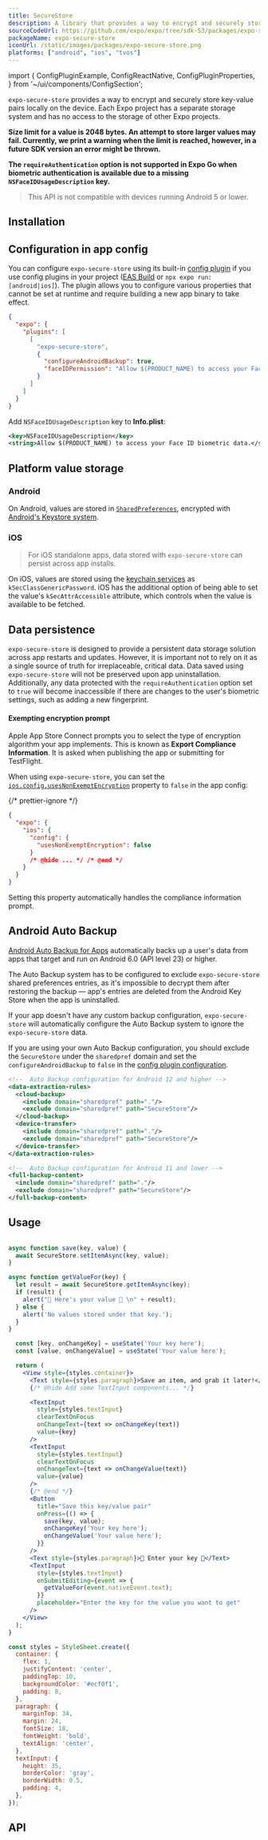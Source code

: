 ```yaml
---
title: SecureStore
description: A library that provides a way to encrypt and securely store key-value pairs locally on the device.
sourceCodeUrl: https://github.com/expo/expo/tree/sdk-53/packages/expo-secure-store
packageName: expo-secure-store
iconUrl: /static/images/packages/expo-secure-store.png
platforms: ["android", "ios", "tvos"]
---
```


import {
  ConfigPluginExample,
  ConfigReactNative,
  ConfigPluginProperties,
} from '~/ui/components/ConfigSection';

`expo-secure-store` provides a way to encrypt and securely store key-value pairs locally on the device. Each Expo project has a separate storage system and has no access to the storage of other Expo projects.

**Size limit for a value is 2048 bytes. An attempt to store larger values may fail. Currently, we print a warning when the limit is reached, however, in a future SDK version an error might be thrown.**

**The `requireAuthentication` option is not supported in Expo Go when biometric authentication is available due to a missing `NSFaceIDUsageDescription` key.**

> This API is not compatible with devices running Android 5 or lower.

## Installation

## Configuration in app config

You can configure `expo-secure-store` using its built-in [config plugin](/config-plugins/introduction/) if you use config plugins in your project ([EAS Build](/build/introduction) or `npx expo run:[android|ios]`). The plugin allows you to configure various properties that cannot be set at runtime and require building a new app binary to take effect.

```json app.json
{
  "expo": {
    "plugins": [
      [
        "expo-secure-store",
        {
          "configureAndroidBackup": true,
          "faceIDPermission": "Allow $(PRODUCT_NAME) to access your Face ID biometric data."
        }
      ]
    ]
  }
}
```

Add `NSFaceIDUsageDescription` key to **Info.plist**:

```xml Info.plist
<key>NSFaceIDUsageDescription</key>
<string>Allow $(PRODUCT_NAME) to access your Face ID biometric data.</string>
```

## Platform value storage

### Android

On Android, values are stored in [`SharedPreferences`](https://developer.android.com/training/data-storage/shared-preferences), encrypted with [Android's Keystore system](https://developer.android.com/training/articles/keystore.html).

### iOS

> For iOS standalone apps, data stored with `expo-secure-store` can persist across app installs.

On iOS, values are stored using the [keychain services](https://developer.apple.com/documentation/security/keychain_services) as `kSecClassGenericPassword`. iOS has the additional option of being able to set the value's `kSecAttrAccessible` attribute, which controls when the value is available to be fetched.

## Data persistence

`expo-secure-store` is designed to provide a persistent data storage solution across app restarts and updates. However, it is important not to rely on it as a single source of truth for irreplaceable, critical data. Data saved using `expo-secure-store` will not be preserved upon app uninstallation.
Additionally, any data protected with the `requireAuthentication` option set to `true` will become inaccessible if there are changes to the user's biometric settings, such as adding a new fingerprint.

#### Exempting encryption prompt

Apple App Store Connect prompts you to select the type of encryption algorithm your app implements. This is known as **Export Compliance Information**. It is asked when publishing the app or submitting for TestFlight.

When using `expo-secure-store`, you can set the [`ios.config.usesNonExemptEncryption`](../config/app/#usesnonexemptencryption) property to `false` in the app config:

{/* prettier-ignore */}
```json app.json
{
  "expo": {
    "ios": {
      "config": {
        "usesNonExemptEncryption": false
      }
      /* @hide ... */ /* @end */
    }
  }
}
```

Setting this property automatically handles the compliance information prompt.

## Android Auto Backup

[Android Auto Backup for Apps](https://developer.android.com/identity/data/autobackup) automatically backs up a user's data from apps that target and run on Android 6.0 (API level 23) or higher.

The Auto Backup system has to be configured to exclude `expo-secure-store` shared preferences entries, as it's impossible to decrypt them after restoring the backup &mdash; app's entries are deleted from the Android Key Store when the app is uninstalled.

If your app doesn't have any custom backup configuration, `expo-secure-store` will automatically configure the Auto Backup system to ignore the `expo-secure-store` data.

If you are using your own Auto Backup configuration, you should exclude the `SecureStore` under the `sharedpref` domain and set the `configureAndroidBackup` to `false` in the [config plugin configuration](#example-appjson-with-config-plugin).

```xml
<!--  Auto Backup configuration for Android 12 and higher -->
<data-extraction-rules>
  <cloud-backup>
    <include domain="sharedpref" path="."/>
    <exclude domain="sharedpref" path="SecureStore"/>
  </cloud-backup>
  <device-transfer>
    <include domain="sharedpref" path="."/>
    <exclude domain="sharedpref" path="SecureStore"/>
  </device-transfer>
</data-extraction-rules>
```

```xml
<!--  Auto Backup configuration for Android 11 and lower -->
<full-backup-content>
  <include domain="sharedpref" path="."/>
  <exclude domain="sharedpref" path="SecureStore"/>
</full-backup-content>
```

## Usage

```jsx

async function save(key, value) {
  await SecureStore.setItemAsync(key, value);
}

async function getValueFor(key) {
  let result = await SecureStore.getItemAsync(key);
  if (result) {
    alert("🔐 Here's your value 🔐 \n" + result);
  } else {
    alert('No values stored under that key.');
  }
}

  const [key, onChangeKey] = useState('Your key here');
  const [value, onChangeValue] = useState('Your value here');

  return (
    <View style={styles.container}>
      <Text style={styles.paragraph}>Save an item, and grab it later!</Text>
      {/* @hide Add some TextInput components... */}

      <TextInput
        style={styles.textInput}
        clearTextOnFocus
        onChangeText={text => onChangeKey(text)}
        value={key}
      />
      <TextInput
        style={styles.textInput}
        clearTextOnFocus
        onChangeText={text => onChangeValue(text)}
        value={value}
      />
      {/* @end */}
      <Button
        title="Save this key/value pair"
        onPress={() => {
          save(key, value);
          onChangeKey('Your key here');
          onChangeValue('Your value here');
        }}
      />
      <Text style={styles.paragraph}>🔐 Enter your key 🔐</Text>
      <TextInput
        style={styles.textInput}
        onSubmitEditing={event => {
          getValueFor(event.nativeEvent.text);
        }}
        placeholder="Enter the key for the value you want to get"
      />
    </View>
  );
}

const styles = StyleSheet.create({
  container: {
    flex: 1,
    justifyContent: 'center',
    paddingTop: 10,
    backgroundColor: '#ecf0f1',
    padding: 8,
  },
  paragraph: {
    marginTop: 34,
    margin: 24,
    fontSize: 18,
    fontWeight: 'bold',
    textAlign: 'center',
  },
  textInput: {
    height: 35,
    borderColor: 'gray',
    borderWidth: 0.5,
    padding: 4,
  },
});
```

## API

```js

```